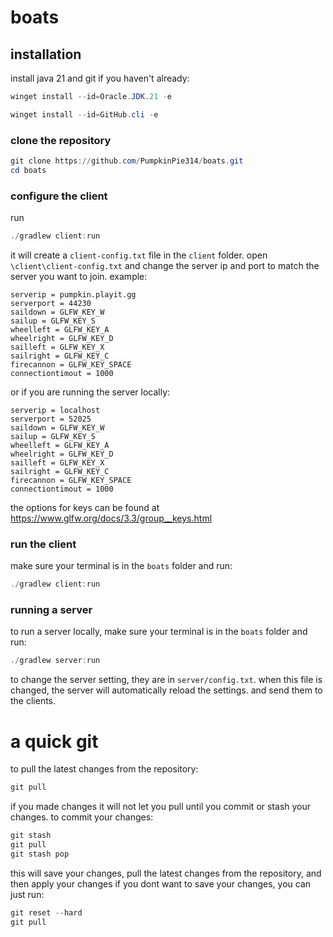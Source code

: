 # boats
## installation

install java 21 and git if you haven't already:
```powershell
winget install --id=Oracle.JDK.21 -e
```
```powershell
winget install --id=GitHub.cli -e
```
### clone the repository
```powershell
git clone https://github.com/PumpkinPie314/boats.git
cd boats
```
### configure the client
run 
```powershell
./gradlew client:run
```
it will create a `client-config.txt` file in the `client` folder.
open `\client\client-config.txt` and change the server ip and port to match the server you want to join.
example:
```
serverip = pumpkin.playit.gg
serverport = 44230
saildown = GLFW_KEY_W
sailup = GLFW_KEY_S
wheelleft = GLFW_KEY_A
wheelright = GLFW_KEY_D
sailleft = GLFW_KEY_X
sailright = GLFW_KEY_C
firecannon = GLFW_KEY_SPACE
connectiontimout = 1000
```
or if you are running the server locally:
```
serverip = localhost
serverport = 52025
saildown = GLFW_KEY_W
sailup = GLFW_KEY_S
wheelleft = GLFW_KEY_A
wheelright = GLFW_KEY_D
sailleft = GLFW_KEY_X
sailright = GLFW_KEY_C
firecannon = GLFW_KEY_SPACE
connectiontimout = 1000
```
the options for keys can be found at https://www.glfw.org/docs/3.3/group__keys.html
### run the client
make sure your terminal is in the `boats` folder and run:
```powershell
./gradlew client:run
```
### running a server
to run a server locally, make sure your terminal is in the `boats` folder and run:
```powershell
./gradlew server:run
```
to change the server setting, they are in `server/config.txt`. when this file is changed, the server will automatically reload the settings. and send them to the clients.


# a quick git
to pull the latest changes from the repository:
```powershell
git pull
```
if you made changes it will not let you pull until you commit or stash your changes.
to commit your changes:
```powershell
git stash
git pull
git stash pop
```
this will save your changes, pull the latest changes from the repository, and then apply your changes
if you dont want to save your changes, you can just run:
```powershell
git reset --hard
git pull
```
